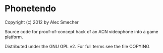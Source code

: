 Phonetendo
==========
Copyright (c) 2012 by Alec Smecher

Source code for proof-of-concept hack of an ACN videophone into a game platform.

Distributed under the GNU GPL v2. For full terms see the file COPYING.
